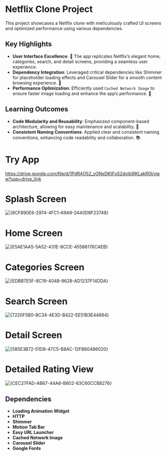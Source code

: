 # Netflix Clone Project

This project showcases a Netflix clone with meticulously crafted UI screens and optimized performance using various dependencies.

## Key Highlights
- **User Interface Excellence**: 🎨 The app replicates Netflix’s elegant home, categories, search, and detail screens, providing a seamless user experience.
- **Dependency Integration**: Leveraged critical dependencies like Shimmer for placeholder loading effects and Carousel Slider for a smooth content browsing experience. 🔗
- **Performance Optimization**: Efficiently used `Cached Network Image` to ensure faster image loading and enhance the app’s performance. 🚀

## Learning Outcomes
- **Code Modularity and Reusability**: Emphasized component-based architecture, allowing for easy maintenance and scalability. 🧩
- **Consistent Naming Conventions**: Applied clear and consistent naming conventions, enhancing code readability and collaboration. 📚


# Try App 
https://drive.google.com/file/d/1PdR4O52_vONxDKtFxS2dvjb9lKLakR0l/view?usp=drive_link

# Splash Screen 
![{8CF890E6-2974-4FC1-A9A9-2440D8F23748}](https://github.com/user-attachments/assets/b60c6c4b-6e2a-44b6-902c-0ca37323609b)


# Home Screen 
![{E5AE1AA5-5A52-431E-8CCE-45586176CAEB}](https://github.com/user-attachments/assets/c685dffa-7773-41ba-908e-94f28672cd55)

# Categories Screen
![{EDBB7E5F-8C19-4048-9628-AD1237F14DDA}](https://github.com/user-attachments/assets/70e1d953-5a80-4259-b986-f2237403906c)

# Search Screen 
![{7220F5B0-8C34-4E3D-B422-EE51B3E44664}](https://github.com/user-attachments/assets/5418635f-3698-4ad1-985c-e024931cdca8)

# Detail Screen 
![{585E3B72-51D8-47C5-B8AC-12FB60486020}](https://github.com/user-attachments/assets/da589897-5f49-40c1-bb75-d9f7e96cf706)

# Detailed Rating View
![{CEC27FAD-AB67-44A6-B602-63C60CCB8276}](https://github.com/user-attachments/assets/537bc920-646e-4ce4-bbe6-a1ef50fce50a)

## Dependencies

- **Loading Animation Widget**
- **HTTP**
- **Shimmer**
- **Motion Tab Bar**
- **Easy URL Launcher**
- **Cached Network Image**
- **Carousel Slider**
- **Google Fonts**




